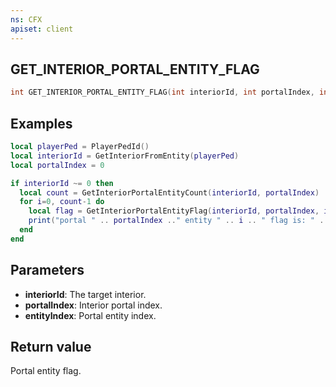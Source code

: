 ```yaml
---
ns: CFX
apiset: client
---
```

## GET_INTERIOR_PORTAL_ENTITY_FLAG

```c
int GET_INTERIOR_PORTAL_ENTITY_FLAG(int interiorId, int portalIndex, int entityIndex);
```

## Examples

```lua
local playerPed = PlayerPedId()
local interiorId = GetInteriorFromEntity(playerPed)
local portalIndex = 0

if interiorId ~= 0 then
  local count = GetInteriorPortalEntityCount(interiorId, portalIndex)
  for i=0, count-1 do
    local flag = GetInteriorPortalEntityFlag(interiorId, portalIndex, i)
    print("portal " .. portalIndex .." entity " .. i .. " flag is: " .. flag)
  end
end
```

## Parameters
* **interiorId**: The target interior.
* **portalIndex**: Interior portal index.
* **entityIndex**: Portal entity index.

## Return value
Portal entity flag.